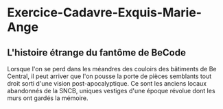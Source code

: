 # Exercice-Cadavre-Exquis-Marie-Ange

## L'histoire étrange du fantôme de BeCode

Lorsque l'on se perd dans les méandres des couloirs des bâtiments de Be Central, il peut arriver que l'on pousse la porte de pièces semblants tout droit sorti d'une vision post-apocalyptique. Ce sont les anciens locaux abandonnés de la SNCB, uniques vestiges d'une époque révolue dont les murs ont gardés la mémoire.

